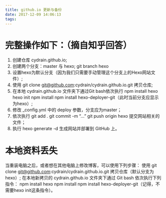 ```yaml
---
title: github.io 更新与备份
date: 2017-12-09 14:06:13
tags:
---
```


# 完整操作如下：（摘自知乎回答）

1. 创建仓库 cydrain.github.io;
2. 创建两个分支：master 与 hexo;
   git branch hexo
3. 设置hexo为默认分支（因为我们只需要手动管理这个分支上的Hexo网站文件）;
4. 使用 git clone git@github.com:cydrain/cydrain.github.io.git 拷贝仓库;
5. 在本地 cydrain.github.io 文件夹下通过Git bash依次执行
   npm install hexo
   hexo init
   npm install
   npm install hexo-deployer-git（此时当前分支应显示为hexo）;
6. 修改 _config.yml 中的 deploy 参数，分支应为master；
7. 依次执行
   git add .
   git commit -m “…”
   git push origin hexo 提交网站相关的文件；
8. 执行 hexo generate -d 生成网站并部署到 GitHub 上。



# 本地资料丢失

当重装电脑之后，或者想在其他电脑上修改博客，可以使用下列步骤：
使用 git clone git@github.com:cydrain/cydrain.github.io.git 拷贝仓库（默认分支为hexo）;
在本地新拷贝的 cydrain.github.io 文件夹下通过 Git bash 依次执行下列指令：
   npm install hexo
   npm install
   npm install hexo-deployer-git（记得，不需要hexo init这条指令）。
